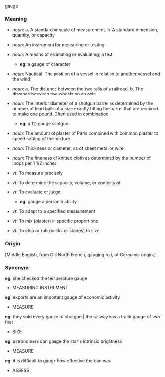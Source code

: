 gauge
### Meaning
+ _noun_:
   a. A standard or scale of measurement.
   b. A standard dimension, quantity, or capacity
+ _noun_: An instrument for measuring or testing
+ _noun_: A means of estimating or evaluating; a test
    + __eg__: a gauge of character
+ _noun_: Nautical. The position of a vessel in relation to another vessel and the wind
+ _noun_:
   a. The distance between the two rails of a railroad.
   b. The distance between two wheels on an axle
+ _noun_: The interior diameter of a shotgun barrel as determined by the number of lead balls of a size exactly fitting the barrel that are required to make one pound. Often used in combination
    + __eg__: a 12-gauge shotgun
+ _noun_: The amount of plaster of Paris combined with common plaster to speed setting of the mixture
+ _noun_: Thickness or diameter, as of sheet metal or wire
+ _noun_: The fineness of knitted cloth as determined by the number of loops per 1 1/2 inches

+ _vt_: To measure precisely
+ _vt_: To determine the capacity, volume, or contents of
+ _vt_: To evaluate or judge
    + __eg__: gauge a person's ability
+ _vt_: To adapt to a specified measurement
+ _vt_: To mix (plaster) in specific proportions
+ _vt_: To chip or rub (bricks or stones) to size

### Origin

[Middle English, from Old North French, gauging rod, of Germanic origin.]

### Synonym

__eg__: she checked the temperature gauge

+ MEASURING INSTRUMENT

__eg__: exports are an important gauge of economic activity

+ MEASURE

__eg__: they sold every gauge of shotgun | the railway has a track gauge of two feet

+ SIZE

__eg__: astronomers can gauge the star's intrinsic brightness

+ MEASURE

__eg__: it is difficult to gauge how effective the ban was

+ ASSESS


